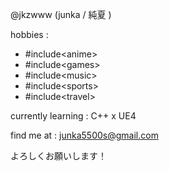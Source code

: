 @jkzwww (junka / 純夏 )

hobbies : 
-  #include\<anime>
-  #include\<games>
-  #include\<music>
-  #include\<sports>
-  #include\<travel>
  
currently learning : C++ x UE4 

find me at : junka5500s@gmail.com 

よろしくお願いします！

<!---
jkzwww/jkzwww is a ✨ special ✨ repository because its `README.md` (this file) appears on your GitHub profile.
You can click the Preview link to take a look at your changes.
--->
